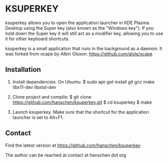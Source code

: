 KSUPERKEY
=========

ksuperkey allows you to open the application launcher in KDE Plasma Desktop
using the Super key (also known as the "Windows key"). If you hold down the
Super key it will still act as a modifier key, allowing you to use it for
other keyboard shortcuts.

ksuperkey is a small application that runs in the background as a daemon. It
was forked from xcape by Albin Olsson: https://github.com/alols/xcape

Installation
------------

1. Install dependencies. On Ubuntu:
    $ sudo apt-get install git gcc make libx11-dev libxtst-dev

2. Clone project and compile:
    $ git clone https://github.com/hanschen/ksuperkey.git
    $ cd ksuperkey
    $ make

3. Launch ksuperkey. Make sure that the shortcut for the application launcher
   is set to Alt+F1.

Contact
-------

Find the latest version at
https://github.com/hanschen/ksuperkey

The author can be reached at
contact at hanschen dot org
